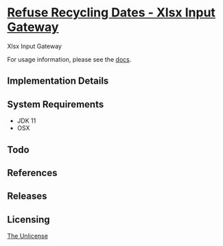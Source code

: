 # [Refuse Recycling Dates - Xlsx Input Gateway](https://github.com/chrisdenman/rrd-xslx-gateway)

Xlsx Input Gateway

For usage information, please see the [docs](https://chrisdenman.github.io/rrd-xlsx-gateway/dokka/html/-kalendar-api/index.html).


## Implementation Details


## System Requirements

-   JDK 11
-   OSX


## Todo


## References


## Releases


## Licensing

[The Unlicense](LICENSE)
